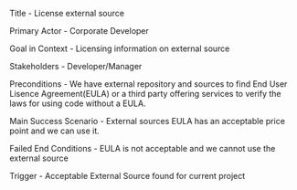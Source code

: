 Title - License external source

Primary Actor - Corporate Developer

Goal in Context - Licensing information on external source

Stakeholders - Developer/Manager

Preconditions - We have external repository and sources to find End User Lisence Agreement(EULA) or a third party offering services to verify the laws for using code without a EULA. 

Main Success Scenario - External sources EULA has an acceptable price point and we can use it.  

Failed End Conditions - EULA is not acceptable and we cannot use the external source

Trigger - Acceptable External Source found for current project
